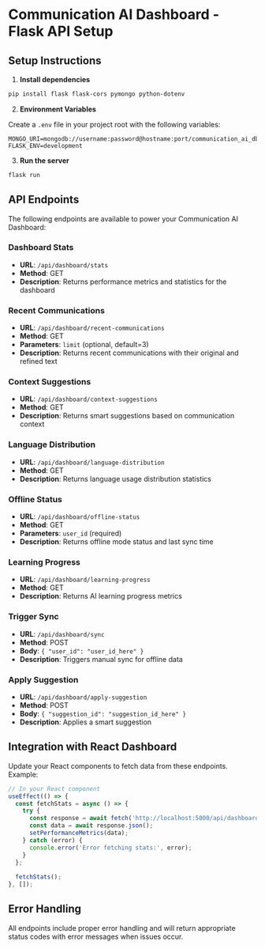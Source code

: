 # Communication AI Dashboard - Flask API Setup

## Setup Instructions

1. **Install dependencies**

```bash
pip install flask flask-cors pymongo python-dotenv
```

2. **Environment Variables**

Create a `.env` file in your project root with the following variables:

```
MONGO_URI=mongodb://username:password@hostname:port/communication_ai_db
FLASK_ENV=development
```

3. **Run the server**

```bash
flask run
```

## API Endpoints

The following endpoints are available to power your Communication AI Dashboard:

### Dashboard Stats
- **URL**: `/api/dashboard/stats`
- **Method**: GET
- **Description**: Returns performance metrics and statistics for the dashboard

### Recent Communications
- **URL**: `/api/dashboard/recent-communications`
- **Method**: GET
- **Parameters**: `limit` (optional, default=3)
- **Description**: Returns recent communications with their original and refined text

### Context Suggestions
- **URL**: `/api/dashboard/context-suggestions`
- **Method**: GET
- **Description**: Returns smart suggestions based on communication context

### Language Distribution
- **URL**: `/api/dashboard/language-distribution`
- **Method**: GET
- **Description**: Returns language usage distribution statistics

### Offline Status
- **URL**: `/api/dashboard/offline-status`
- **Method**: GET
- **Parameters**: `user_id` (required)
- **Description**: Returns offline mode status and last sync time

### Learning Progress
- **URL**: `/api/dashboard/learning-progress`
- **Method**: GET
- **Description**: Returns AI learning progress metrics

### Trigger Sync
- **URL**: `/api/dashboard/sync`
- **Method**: POST
- **Body**: `{ "user_id": "user_id_here" }`
- **Description**: Triggers manual sync for offline data

### Apply Suggestion
- **URL**: `/api/dashboard/apply-suggestion`
- **Method**: POST
- **Body**: `{ "suggestion_id": "suggestion_id_here" }`
- **Description**: Applies a smart suggestion

## Integration with React Dashboard

Update your React components to fetch data from these endpoints. Example:

```javascript
// In your React component
useEffect(() => {
  const fetchStats = async () => {
    try {
      const response = await fetch('http://localhost:5000/api/dashboard/stats');
      const data = await response.json();
      setPerformanceMetrics(data);
    } catch (error) {
      console.error('Error fetching stats:', error);
    }
  };
  
  fetchStats();
}, []);
```

## Error Handling

All endpoints include proper error handling and will return appropriate status codes with error messages when issues occur.
